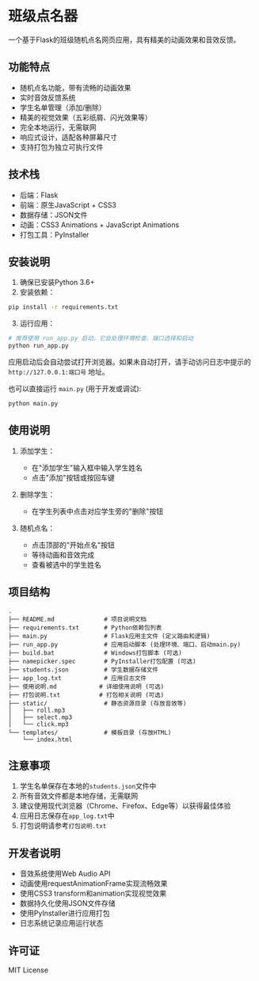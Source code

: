 # 班级点名器

一个基于Flask的班级随机点名网页应用，具有精美的动画效果和音效反馈。

## 功能特点

- 随机点名功能，带有流畅的动画效果
- 实时音效反馈系统
- 学生名单管理（添加/删除）
- 精美的视觉效果（五彩纸屑、闪光效果等）
- 完全本地运行，无需联网
- 响应式设计，适配各种屏幕尺寸
- 支持打包为独立可执行文件

## 技术栈

- 后端：Flask
- 前端：原生JavaScript + CSS3
- 数据存储：JSON文件
- 动画：CSS3 Animations + JavaScript Animations
- 打包工具：PyInstaller

## 安装说明

1. 确保已安装Python 3.6+
2. 安装依赖：
```bash
pip install -r requirements.txt
```

3. 运行应用：
```bash
# 推荐使用 run_app.py 启动，它会处理环境检查、端口选择和启动
python run_app.py
```
应用启动后会自动尝试打开浏览器。如果未自动打开，请手动访问日志中提示的 `http://127.0.0.1:端口号` 地址。

也可以直接运行 `main.py` (用于开发或调试):
```bash
python main.py
```

## 使用说明

1. 添加学生：
   - 在"添加学生"输入框中输入学生姓名
   - 点击"添加"按钮或按回车键

2. 删除学生：
   - 在学生列表中点击对应学生旁的"删除"按钮

3. 随机点名：
   - 点击顶部的"开始点名"按钮
   - 等待动画和音效完成
   - 查看被选中的学生姓名

## 项目结构

```
.
├── README.md              # 项目说明文档
├── requirements.txt       # Python依赖包列表
├── main.py                # Flask应用主文件 (定义路由和逻辑)
├── run_app.py             # 应用启动脚本 (处理环境、端口、启动main.py)
├── build.bat              # Windows打包脚本 (可选)
├── namepicker.spec        # PyInstaller打包配置 (可选)
├── students.json          # 学生数据存储文件
├── app_log.txt            # 应用日志文件
├── 使用说明.md            # 详细使用说明 (可选)
├── 打包说明.txt           # 打包相关说明 (可选)
├── static/                # 静态资源目录 (存放音效等)
│   ├── roll.mp3
│   ├── select.mp3
│   └── click.mp3
└── templates/             # 模板目录 (存放HTML)
    └── index.html
```

## 注意事项

1. 学生名单保存在本地的`students.json`文件中
2. 所有音效文件都是本地存储，无需联网
3. 建议使用现代浏览器（Chrome、Firefox、Edge等）以获得最佳体验
4. 应用日志保存在`app_log.txt`中
5. 打包说明请参考`打包说明.txt`

## 开发者说明

- 音效系统使用Web Audio API
- 动画使用requestAnimationFrame实现流畅效果
- 使用CSS3 transform和animation实现视觉效果
- 数据持久化使用JSON文件存储
- 使用PyInstaller进行应用打包
- 日志系统记录应用运行状态

## 许可证

MIT License 
